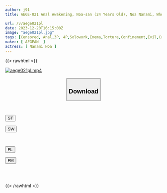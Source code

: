 ```yaml
---
author: j91
title: AEGE-021 Anal Awakening, Noa-san (24 Years Old), Noa Nanami, Who Cums In Her Ass Hole

url: /v/aege021pl
date: 2023-12-20T16:15:00Z
image: "aege021pl.jpg"
tags: [Censored, Anal,3P, 4P,Solowork,Enema,Torture,Confinement,Evil,Cruel Expression,Dark System,Rolling Back Eyes - Fainting	]
maker: [ AEGEAN  ]
actress: [ Nanami Noa ]
---
```



{{< rawhtml >}}

<div class="video" data-videoid="Jp29loyleaIjj2e">
    <a href="javascript:;">
        <img src="/v/aege021pl/aege021pl.jpg" width="WIDTH" height="HEIGHT" alt="aege021pl.mp4" loading="lazy">
    </a>
</div>

<script type="text/javascript" src="https://j91.asia/asset/on-demand-st.js"></script>

<br>
  <link rel="stylesheet" href="https://j91.asia/asset/bs5.css">
  
  <center>
  <button class="btn btn-primary" type="button" data-bs-toggle="collapse" data-bs-target=".multi-collapse" aria-expanded="false" aria-controls="multiCollapseExample1 multiCollapseExample2"><h2>Download</h2></button></center>
</p>
<div class="row">
  <div class="col">
    <div class="collapse multi-collapse" id="multiCollapseExample1">
      <div class="card card-body">
	      	      <br>
<div class="buttons">  
<p><a href="https://streamtape.to/v/Jp29loyleaIjj2e" target="_blank"><button class="btn-hover color-3"><i class="fa fa-download"></i> ST</button></a></p>
<p><a href="https://flaswish.com/hasvhshszz9z" target="_blank"><button class="btn-hover color-2"><i class="fa fa-download"></i> SW</button></a></p></div>
    </div>
  </div>
</div>
  <div class="col">
    <div class="collapse multi-collapse" id="multiCollapseExample2">
      <div class="card card-body">
	      <br>
<div class="buttons">
<p><a href="https://filelions.site/f/bmozb2yvap77" target="_blank"><button class="btn-hover color-9"><i class="fa fa-download"></i> FL</button></a></p>
<p><a href="https://filemoon.sx/d/cup7lby60zz7" target="_blank"><button class="btn-hover color-8"><i class="fa fa-download"></i> FM</button></a></p></div>
<br><br>
      </div>
    </div>
  </div>
</div>

{{< /rawhtml >}}